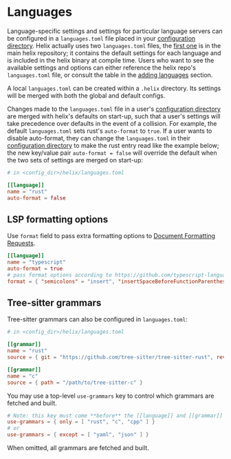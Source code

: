 # Languages

Language-specific settings and settings for particular language servers can be configured in a `languages.toml` file placed in your [configuration directory](./configuration.md). Helix actually uses two `languages.toml` files, the [first one](https://github.com/helix-editor/helix/blob/master/languages.toml) is in the main helix repository; it contains the default settings for each language and is included in the helix binary at compile time. Users who want to see the available settings and options can either reference the helix repo's `languages.toml` file, or consult the table in the [adding languages](./guides/adding_languages.md) section.

A local `languages.toml` can be created within a `.helix` directory. Its settings will be merged with both the global and default configs.

Changes made to the `languages.toml` file in a user's [configuration directory](./configuration.md) are merged with helix's defaults on start-up, such that a user's settings will take precedence over defaults in the event of a collision. For example, the default `languages.toml` sets rust's `auto-format` to `true`. If a user wants to disable auto-format, they can change the `languages.toml` in their [configuration directory](./configuration.md) to make the rust entry read like the example below; the new key/value pair `auto-format = false` will override the default when the two sets of settings are merged on start-up:

```toml
# in <config_dir>/helix/languages.toml

[[language]]
name = "rust"
auto-format = false
```

## LSP formatting options

Use `format` field to pass extra formatting options to [Document Formatting Requests](https://github.com/microsoft/language-server-protocol/blob/gh-pages/_specifications/specification-3-16.md#document-formatting-request--leftwards_arrow_with_hook).

```toml
[[language]]
name = "typescript"
auto-format = true
# pass format options according to https://github.com/typescript-language-server/typescript-language-server#workspacedidchangeconfiguration omitting the "[language].format." prefix.
format = { "semicolons" = "insert", "insertSpaceBeforeFunctionParenthesis" = true }
```

## Tree-sitter grammars

Tree-sitter grammars can also be configured in `languages.toml`:

```toml
# in <config_dir>/helix/languages.toml

[[grammar]]
name = "rust"
source = { git = "https://github.com/tree-sitter/tree-sitter-rust", rev = "a250c4582510ff34767ec3b7dcdd3c24e8c8aa68" }

[[grammar]]
name = "c"
source = { path = "/path/to/tree-sitter-c" }
```

You may use a top-level `use-grammars` key to control which grammars are fetched and built.

```toml
# Note: this key must come **before** the [[language]] and [[grammar]] sections
use-grammars = { only = [ "rust", "c", "cpp" ] }
# or
use-grammars = { except = [ "yaml", "json" ] }
```

When omitted, all grammars are fetched and built.
